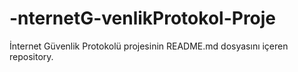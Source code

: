 # -nternetG-venlikProtokol-Proje
İnternet Güvenlik Protokolü projesinin README.md dosyasını içeren repository.
